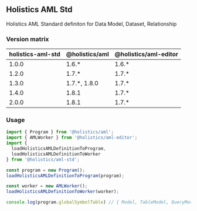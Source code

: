 ## Holistics AML Std

Holistics AML Standard definiton for Data Model, Dataset, Relationship

### Version matrix
| holistics-aml-std | @holistics/aml | @holistics/aml-editor |
| ----------------- | -------------- | --------------------- |
| 1.0.0             | 1.6.*          | 1.6.*                 |
| 1.2.0             | 1.7.*          | 1.7.*                 |
| 1.3.0             | 1.7.*, 1.8.0   | 1.7.*                 |
| 1.4.0             | 1.8.1          | 1.7.*                 |
| 2.0.0             | 1.8.1          | 1.7.*                 |

### Usage
```ts
import { Program } from '@holistics/aml';
import { AMLWorker } from '@holistics/aml-editor';
import { 
  loadHolisticsAMLDefinitionToProgram,
  loadHolisticsAMLDefinitionToWorker
} from '@holistics/aml-std';

const program = new Program();
loadHolisticsAMLDefinitionToProgram(program);

const worker = new AMLWorker();
loadHolisticsAMLDefinitionToWorker(worker);

console.log(program.globalSymbolTable) // { Model, TableModel, QueryModel, ... }
```

